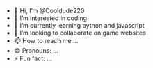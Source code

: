 - 👋 Hi, I’m @Cooldude220
- 👀 I’m interested in coding
- 🌱 I’m currently learning python and javascript
- 💞️ I’m looking to collaborate on game websites
- 📫 How to reach me ...
- 😄 Pronouns: ...
- ⚡ Fun fact: ...

<!---
Cooldude220/Cooldude220 is a ✨ special ✨ repository because its `README.md` (this file) appears on your GitHub profile.
You can click the Preview link to take a look at your changes.
--->
